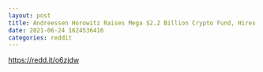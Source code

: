 ```yaml
--- 
layout: post 
title: Andreessen Horowitz Raises Mega $2.2 Billion Crypto Fund, Hires Prominent SEC Veteran Hinman 
date: 2021-06-24 1624536416 
categories: reddit 
--- 
```

https://redd.it/o6zjdw